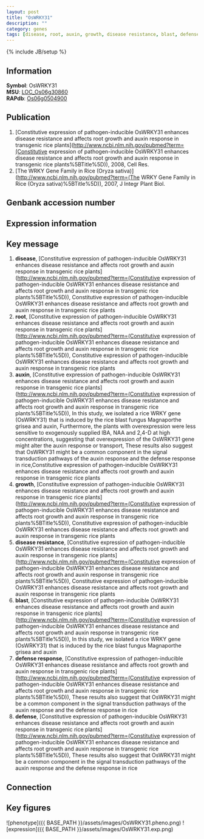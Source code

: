 ```yaml
---
layout: post
title: "OsWRKY31"
description: ""
category: genes
tags: [disease, root, auxin, growth, disease resistance, blast, defense response, defense, Gene]
---
```

{% include JB/setup %}

## Information
__Symbol__: OsWRKY31  
__MSU__: [LOC_Os06g30860](http://rice.plantbiology.msu.edu/cgi-bin/ORF_infopage.cgi?orf=LOC_Os06g30860)  
__RAPdb__: [Os06g0504900](http://rapdb.dna.affrc.go.jp/viewer/gbrowse_details/irgsp1?name=Os06g0504900)  

## Publication
1. [Constitutive expression of pathogen-inducible OsWRKY31 enhances disease resistance and affects root growth and auxin response in transgenic rice plants](http://www.ncbi.nlm.nih.gov/pubmed?term=(Constitutive expression of pathogen-inducible OsWRKY31 enhances disease resistance and affects root growth and auxin response in transgenic rice plants%5BTitle%5D)), 2008, Cell Res.
2. [The WRKY Gene Family in Rice (Oryza sativa)](http://www.ncbi.nlm.nih.gov/pubmed?term=(The WRKY Gene Family in Rice (Oryza sativa)%5BTitle%5D)), 2007, J Integr Plant Biol.

## Genbank accession number

## Expression information

## Key message
1. __disease__, [Constitutive expression of pathogen-inducible OsWRKY31 enhances disease resistance and affects root growth and auxin response in transgenic rice plants](http://www.ncbi.nlm.nih.gov/pubmed?term=(Constitutive expression of pathogen-inducible OsWRKY31 enhances disease resistance and affects root growth and auxin response in transgenic rice plants%5BTitle%5D)), Constitutive expression of pathogen-inducible OsWRKY31 enhances disease resistance and affects root growth and auxin response in transgenic rice plants
2. __root__, [Constitutive expression of pathogen-inducible OsWRKY31 enhances disease resistance and affects root growth and auxin response in transgenic rice plants](http://www.ncbi.nlm.nih.gov/pubmed?term=(Constitutive expression of pathogen-inducible OsWRKY31 enhances disease resistance and affects root growth and auxin response in transgenic rice plants%5BTitle%5D)), Constitutive expression of pathogen-inducible OsWRKY31 enhances disease resistance and affects root growth and auxin response in transgenic rice plants
3. __auxin__, [Constitutive expression of pathogen-inducible OsWRKY31 enhances disease resistance and affects root growth and auxin response in transgenic rice plants](http://www.ncbi.nlm.nih.gov/pubmed?term=(Constitutive expression of pathogen-inducible OsWRKY31 enhances disease resistance and affects root growth and auxin response in transgenic rice plants%5BTitle%5D)),  In this study, we isolated a rice WRKY gene (OsWRKY31) that is induced by the rice blast fungus Magnaporthe grisea and auxin, Furthermore, the plants with overexpression were less sensitive to exogenously supplied IBA, NAA and 2,4-D at high concentrations, suggesting that overexpression of the OsWRKY31 gene might alter the auxin response or transport, These results also suggest that OsWRKY31 might be a common component in the signal transduction pathways of the auxin response and the defense response in rice,Constitutive expression of pathogen-inducible OsWRKY31 enhances disease resistance and affects root growth and auxin response in transgenic rice plants
4. __growth__, [Constitutive expression of pathogen-inducible OsWRKY31 enhances disease resistance and affects root growth and auxin response in transgenic rice plants](http://www.ncbi.nlm.nih.gov/pubmed?term=(Constitutive expression of pathogen-inducible OsWRKY31 enhances disease resistance and affects root growth and auxin response in transgenic rice plants%5BTitle%5D)), Constitutive expression of pathogen-inducible OsWRKY31 enhances disease resistance and affects root growth and auxin response in transgenic rice plants
5. __disease resistance__, [Constitutive expression of pathogen-inducible OsWRKY31 enhances disease resistance and affects root growth and auxin response in transgenic rice plants](http://www.ncbi.nlm.nih.gov/pubmed?term=(Constitutive expression of pathogen-inducible OsWRKY31 enhances disease resistance and affects root growth and auxin response in transgenic rice plants%5BTitle%5D)), Constitutive expression of pathogen-inducible OsWRKY31 enhances disease resistance and affects root growth and auxin response in transgenic rice plants
6. __blast__, [Constitutive expression of pathogen-inducible OsWRKY31 enhances disease resistance and affects root growth and auxin response in transgenic rice plants](http://www.ncbi.nlm.nih.gov/pubmed?term=(Constitutive expression of pathogen-inducible OsWRKY31 enhances disease resistance and affects root growth and auxin response in transgenic rice plants%5BTitle%5D)),  In this study, we isolated a rice WRKY gene (OsWRKY31) that is induced by the rice blast fungus Magnaporthe grisea and auxin
7. __defense response__, [Constitutive expression of pathogen-inducible OsWRKY31 enhances disease resistance and affects root growth and auxin response in transgenic rice plants](http://www.ncbi.nlm.nih.gov/pubmed?term=(Constitutive expression of pathogen-inducible OsWRKY31 enhances disease resistance and affects root growth and auxin response in transgenic rice plants%5BTitle%5D)),  These results also suggest that OsWRKY31 might be a common component in the signal transduction pathways of the auxin response and the defense response in rice
8. __defense__, [Constitutive expression of pathogen-inducible OsWRKY31 enhances disease resistance and affects root growth and auxin response in transgenic rice plants](http://www.ncbi.nlm.nih.gov/pubmed?term=(Constitutive expression of pathogen-inducible OsWRKY31 enhances disease resistance and affects root growth and auxin response in transgenic rice plants%5BTitle%5D)),  These results also suggest that OsWRKY31 might be a common component in the signal transduction pathways of the auxin response and the defense response in rice

## Connection

## Key figures
![phenotype]({{ BASE_PATH }}/assets/images/OsWRKY31.pheno.png)
![expression]({{ BASE_PATH }}/assets/images/OsWRKY31.exp.png)


